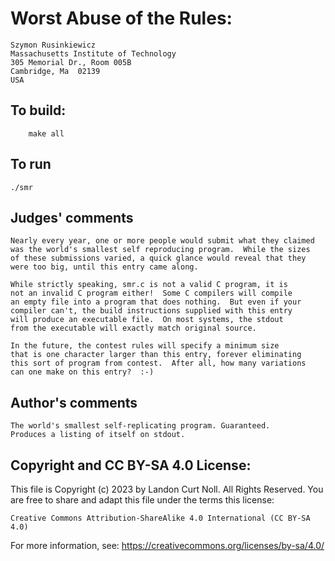# Worst Abuse of the Rules:

	Szymon Rusinkiewicz
	Massachusetts Institute of Technology
	305 Memorial Dr., Room 005B
	Cambridge, Ma  02139  
	USA

## To build:

        make all

## To run

	./smr

## Judges' comments

    Nearly every year, one or more people would submit what they claimed 
    was the world's smallest self reproducing program.  While the sizes
    of these submissions varied, a quick glance would reveal that they
    were too big, until this entry came along.

    While strictly speaking, smr.c is not a valid C program, it is
    not an invalid C program either!  Some C compilers will compile
    an empty file into a program that does nothing.  But even if your
    compiler can't, the build instructions supplied with this entry
    will produce an executable file.  On most systems, the stdout
    from the executable will exactly match original source.

    In the future, the contest rules will specify a minimum size
    that is one character larger than this entry, forever eliminating
    this sort of program from contest.  After all, how many variations
    can one make on this entry?  :-)

## Author's comments

    The world's smallest self-replicating program. Guaranteed.
    Produces a listing of itself on stdout.

## Copyright and CC BY-SA 4.0 License:

This file is Copyright (c) 2023 by Landon Curt Noll.  All Rights Reserved.
You are free to share and adapt this file under the terms this license:

    Creative Commons Attribution-ShareAlike 4.0 International (CC BY-SA 4.0)

For more information, see: https://creativecommons.org/licenses/by-sa/4.0/
